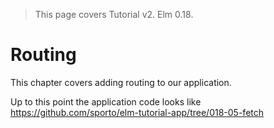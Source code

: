 > This page covers Tutorial v2. Elm 0.18.

# Routing

This chapter covers adding routing to our application. 

Up to this point the application code looks like <https://github.com/sporto/elm-tutorial-app/tree/018-05-fetch>
